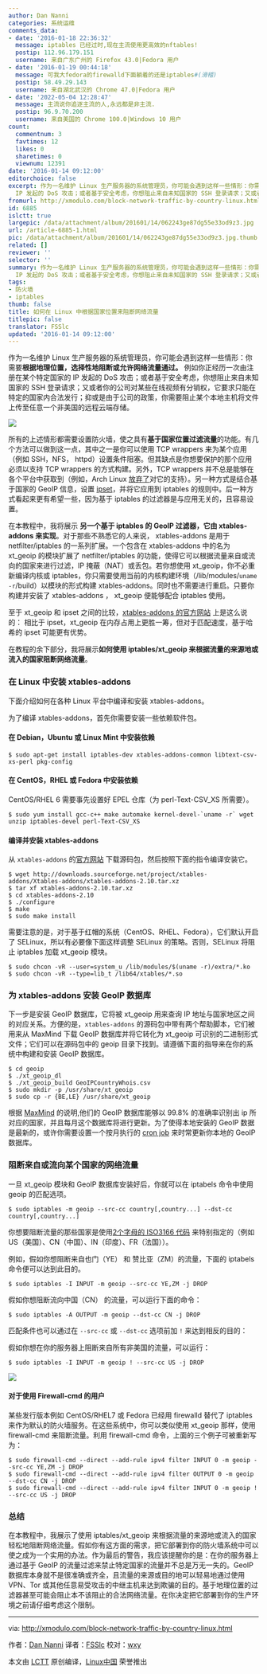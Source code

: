```yaml
---
author: Dan Nanni
categories: 系统运维
comments_data:
- date: '2016-01-18 22:36:32'
  message: iptables 已经过时,现在主流使用更高效的nftables!
  postip: 112.96.179.151
  username: 来自广东广州的 Firefox 43.0|Fedora 用户
- date: '2016-01-19 00:44:18'
  message: 可我大fedora的firewalld下面躺着的还是iptables#(滑稽)
  postip: 58.49.29.143
  username: 来自湖北武汉的 Chrome 47.0|Fedora 用户
- date: '2022-05-04 12:28:47'
  message: 主流说你追逐主流的人,永远都是非主流.
  postip: 96.9.70.200
  username: 来自美国的 Chrome 100.0|Windows 10 用户
count:
  commentnum: 3
  favtimes: 12
  likes: 0
  sharetimes: 0
  viewnum: 12391
date: '2016-01-14 09:12:00'
editorchoice: false
excerpt: 作为一名维护 Linux 生产服务器的系统管理员，你可能会遇到这样一些情形：你需要根据地理位置，选择性地阻断或允许网络流量通过。 例如你正经历一次由注册在某个特定国家的
  IP 发起的 DoS 攻击；或者基于安全考虑，你想阻止来自未知国家的 SSH 登录请求；又或者你的公司对某些在线视频有分销权，它要求只能在特定的国家内合法发行；抑或是由于公司的政策，你需要阻止某个本地主机将文件上传至任意一个非美国的远程云端存储。  所有的上述情形都需要设置防火墙，使之具有基于国家位置过滤流量的功能。有几个方法可以做到这一点，其中之一是
fromurl: http://xmodulo.com/block-network-traffic-by-country-linux.html
id: 6885
islctt: true
largepic: /data/attachment/album/201601/14/062243ge87dg55e33od9z3.jpg
url: /article-6885-1.html
pic: /data/attachment/album/201601/14/062243ge87dg55e33od9z3.jpg.thumb.jpg
related: []
reviewer: ''
selector: ''
summary: 作为一名维护 Linux 生产服务器的系统管理员，你可能会遇到这样一些情形：你需要根据地理位置，选择性地阻断或允许网络流量通过。 例如你正经历一次由注册在某个特定国家的
  IP 发起的 DoS 攻击；或者基于安全考虑，你想阻止来自未知国家的 SSH 登录请求；又或者你的公司对某些在线视频有分销权，它要求只能在特定的国家内合法发行；抑或是由于公司的政策，你需要阻止某个本地主机将文件上传至任意一个非美国的远程云端存储。  所有的上述情形都需要设置防火墙，使之具有基于国家位置过滤流量的功能。有几个方法可以做到这一点，其中之一是
tags:
- 防火墙
- iptables
thumb: false
title: 如何在 Linux 中根据国家位置来阻断网络流量
titlepic: false
translator: FSSlc
updated: '2016-01-14 09:12:00'
---
```


作为一名维护 Linux 生产服务器的系统管理员，你可能会遇到这样一些情形：你需要**根据地理位置，选择性地阻断或允许网络流量通过。** 例如你正经历一次由注册在某个特定国家的 IP 发起的 DoS 攻击；或者基于安全考虑，你想阻止来自未知国家的 SSH 登录请求；又或者你的公司对某些在线视频有分销权，它要求只能在特定的国家内合法发行；抑或是由于公司的政策，你需要阻止某个本地主机将文件上传至任意一个非美国的远程云端存储。


![](/data/attachment/album/201601/14/062243ge87dg55e33od9z3.jpg)


所有的上述情形都需要设置防火墙，使之具有**基于国家位置过滤流量**的功能。有几个方法可以做到这一点，其中之一是你可以使用 TCP wrappers 来为某个应用（例如 SSH，NFS， httpd）设置条件阻塞。但其缺点是你想要保护的那个应用必须以支持 TCP wrappers 的方式构建。另外，TCP wrappers 并不总是能够在各个平台中获取到（例如，Arch Linux [放弃了](http://xmodulo.com/block-unwanted-ip-addresses-linux.html)对它的支持）。另一种方式是结合基于国家的 GeoIP 信息，设置 [ipset](http://xtables-addons.sourceforge.net/geoip.php)，并将它应用到 iptables 的规则中。后一种方式看起来更有希望一些，因为基于 iptables 的过滤器是与应用无关的，且容易设置。


在本教程中，我将展示 **另一个基于 iptables 的 GeoIP 过滤器，它由 xtables-addons 来实现**。对于那些不熟悉它的人来说， xtables-addons 是用于 netfilter/iptables 的一系列扩展。一个包含在 xtables-addons 中的名为 xt\_geoip 的模块扩展了 netfilter/iptables 的功能，使得它可以根据流量来自或流向的国家来进行过滤，IP 掩蔽（NAT）或丢包。若你想使用 xt\_geoip，你不必重新编译内核或 iptables，你只需要使用当前的内核构建环境（/lib/modules/`uname -r`/build）以模块的形式构建 xtables-addons。同时也不需要进行重启。只要你构建并安装了 xtables-addons ， xt\_geoip 便能够配合 iptables 使用。


至于 xt\_geoip 和 ipset 之间的比较，[xtables-addons 的官方网站](http://xtables-addons.sourceforge.net/geoip.php) 上是这么说的： 相比于 ipset，xt\_geoip 在内存占用上更胜一筹，但对于匹配速度，基于哈希的 ipset 可能更有优势。


在教程的余下部分，我将展示**如何使用 iptables/xt\_geoip 来根据流量的来源地或流入的国家阻断网络流量**。


### 在 Linux 中安装 xtables-addons


下面介绍如何在各种 Linux 平台中编译和安装 xtables-addons。


为了编译 xtables-addons，首先你需要安装一些依赖软件包。


#### 在 Debian，Ubuntu 或 Linux Mint 中安装依赖



```
$ sudo apt-get install iptables-dev xtables-addons-common libtext-csv-xs-perl pkg-config

```

#### 在 CentOS，RHEL 或 Fedora 中安装依赖


CentOS/RHEL 6 需要事先设置好 EPEL 仓库（为 perl-Text-CSV\_XS 所需要）。



```
$ sudo yum install gcc-c++ make automake kernel-devel-`uname -r` wget unzip iptables-devel perl-Text-CSV_XS

```

#### 编译并安装 xtables-addons


从 `xtables-addons` 的[官方网站](http://xtables-addons.sourceforge.net/) 下载源码包，然后按照下面的指令编译安装它。



```
$ wget http://downloads.sourceforge.net/project/xtables-addons/Xtables-addons/xtables-addons-2.10.tar.xz
$ tar xf xtables-addons-2.10.tar.xz
$ cd xtables-addons-2.10
$ ./configure
$ make
$ sudo make install

```

需要注意的是，对于基于红帽的系统（CentOS、RHEL、Fedora），它们默认开启了 SELinux，所以有必要像下面这样调整 SELinux 的策略。否则，SELinux 将阻止 iptables 加载 xt\_geoip 模块。



```
$ sudo chcon -vR --user=system_u /lib/modules/$(uname -r)/extra/*.ko
$ sudo chcon -vR --type=lib_t /lib64/xtables/*.so

```

### 为 xtables-addons 安装 GeoIP 数据库


下一步是安装 GeoIP 数据库，它将被 xt\_geoip 用来查询 IP 地址与国家地区之间的对应关系。方便的是，`xtables-addons` 的源码包中带有两个帮助脚本，它们被用来从 MaxMind 下载 GeoIP 数据库并将它转化为 xt\_geoip 可识别的二进制形式文件；它们可以在源码包中的 geoip 目录下找到。请遵循下面的指导来在你的系统中构建和安装 GeoIP 数据库。



```
$ cd geoip
$ ./xt_geoip_dl
$ ./xt_geoip_build GeoIPCountryWhois.csv
$ sudo mkdir -p /usr/share/xt_geoip
$ sudo cp -r {BE,LE} /usr/share/xt_geoip

```

根据 [MaxMind](https://support.maxmind.com/geoip-faq/geoip2-and-geoip-legacy-databases/how-accurate-are-your-geoip2-and-geoip-legacy-databases/) 的说明,他们的 GeoIP 数据库能够以 99.8% 的准确率识别出 ip 所对应的国家，并且每月这个数据库将进行更新。为了使得本地安装的 GeoIP 数据是最新的，或许你需要设置一个按月执行的 [cron job](http://ask.xmodulo.com/add-cron-job-linux.html) 来时常更新你本地的 GeoIP 数据库。


### 阻断来自或流向某个国家的网络流量


一旦 xt\_geoip 模块和 GeoIP 数据库安装好后，你就可以在 iptabels 命令中使用 geoip 的匹配选项。



```
$ sudo iptables -m geoip --src-cc country[,country...] --dst-cc country[,country...]

```

你想要阻断流量的那些国家是使用[2个字母的 ISO3166 代码](https://en.wikipedia.org/wiki/ISO_3166-1) 来特别指定的（例如 US（美国）、CN（中国）、IN（印度）、FR（法国））。


例如，假如你想阻断来自也门（YE） 和 赞比亚（ZM）的流量，下面的 iptabels 命令便可以达到此目的。



```
$ sudo iptables -I INPUT -m geoip --src-cc YE,ZM -j DROP

```

假如你想阻断流向中国（CN） 的流量，可以运行下面的命令：



```
$ sudo iptables -A OUTPUT -m geoip --dst-cc CN -j DROP

```

匹配条件也可以通过在 `--src-cc` 或 `--dst-cc` 选项前加 `!` 来达到相反的目的：


假如你想在你的服务器上阻断来自所有非美国的流量，可以运行：



```
$ sudo iptables -I INPUT -m geoip ! --src-cc US -j DROP

```

![](/data/attachment/album/201601/14/062257gwywaowk5ooog7zz.jpg)


#### 对于使用 Firewall-cmd 的用户


某些发行版本例如 CentOS/RHEL7 或 Fedora 已经用 firewalld 替代了 iptables 来作为默认的防火墙服务。在这些系统中，你可以类似使用 xt\_geoip 那样，使用 firewall-cmd 来阻断流量。利用 firewall-cmd 命令，上面的三个例子可被重新写为：



```
$ sudo firewall-cmd --direct --add-rule ipv4 filter INPUT 0 -m geoip --src-cc YE,ZM -j DROP
$ sudo firewall-cmd --direct --add-rule ipv4 filter OUTPUT 0 -m geoip --dst-cc CN -j DROP
$ sudo firewall-cmd --direct --add-rule ipv4 filter INPUT 0 -m geoip ! --src-cc US -j DROP

```

### 总结


在本教程中，我展示了使用 iptables/xt\_geoip 来根据流量的来源地或流入的国家轻松地阻断网络流量。假如你有这方面的需求，把它部署到你的防火墙系统中可以使之成为一个实用的办法。作为最后的警告，我应该提醒你的是：在你的服务器上通过基于 GeoIP 的流量过滤来禁止特定国家的流量并不总是万无一失的。GeoIP 数据库本身就不是很准确或齐全，且流量的来源或目的地可以轻易地通过使用 VPN、Tor 或其他任意易受攻击的中继主机来达到欺骗的目的。基于地理位置的过滤器甚至可能会阻止本不该阻止的合法网络流量。在你决定把它部署到你的生产环境之前请仔细考虑这个限制。




---


via: <http://xmodulo.com/block-network-traffic-by-country-linux.html>


作者：[Dan Nanni](http://xmodulo.com/author/nanni) 译者：[FSSlc](https://github.com/FSSlc) 校对：[wxy](https://github.com/wxy)


本文由 [LCTT](https://github.com/LCTT/TranslateProject) 原创编译，[Linux中国](https://linux.cn/) 荣誉推出